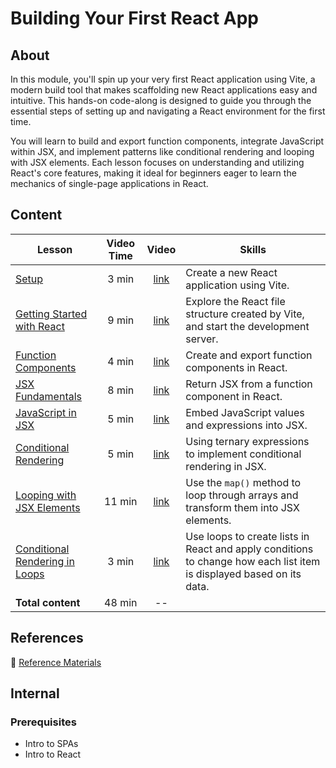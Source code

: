 <h1>
  <span class="prefix"></span>
  <span class="headline">Building Your First React App</span>
</h1>

## About

In this module, you'll spin up your very first React application using Vite, a modern build tool that makes scaffolding new React applications easy and intuitive. This hands-on code-along is designed to guide you through the essential steps of setting up and navigating a React environment for the first time.

You will learn to build and export function components, integrate JavaScript within JSX, and implement patterns like conditional rendering and looping with JSX elements. Each lesson focuses on understanding and utilizing React's core features, making it ideal for beginners eager to learn the mechanics of single-page applications in React.

## Content

| Lesson | Video Time | Video | Skills |
| ------ |:----------:|:-----:| ------ |
| [Setup](./setup/README.md)                                                   |  3 min | [link](https://generalassembly.wistia.com/medias/wm1yx9s45f) | Create a new React application using Vite.                                                                           |
| [Getting Started with React](./getting-started-with-react/README.md)         |  9 min | [link](https://generalassembly.wistia.com/medias/01jc0ocskq) | Explore the React file structure created by Vite, and start the development server.                                  |
| [Function Components](./function-components/README.md)                       |  4 min | [link](https://generalassembly.wistia.com/medias/wgg7emvj9s) | Create and export function components in React.                                                                      |
| [JSX Fundamentals](./jsx-fundamentals/README.md)                             |  8 min | [link](https://generalassembly.wistia.com/medias/4maf1aavwp) | Return JSX from a function component in React.                                                                       |
| [JavaScript in JSX](./javascript-in-jsx/README.md)                           |  5 min | [link](https://generalassembly.wistia.com/medias/kmq6psomr0) | Embed JavaScript values and expressions into JSX.                                                                    |
| [Conditional Rendering](./conditional-rendering/README.md)                   |  5 min | [link](https://generalassembly.wistia.com/medias/mlal87pg46) | Using ternary expressions to implement conditional rendering in JSX.                                                 |
| [Looping with JSX Elements](./looping-with-jsx-elements/README.md)           | 11 min | [link](https://generalassembly.wistia.com/medias/p0i9yjy64y) | Use the `map()` method to loop through arrays and transform them into JSX elements.                                  |
| [Conditional Rendering in Loops](./conditional-rendering-in-loops/README.md) |  3 min | [link](https://generalassembly.wistia.com/medias/jafp3e8jen) | Use loops to create lists in React and apply conditions to change how each list item is displayed based on its data. |
| **Total content**                                                            | 48 min | --                                                           |                                                                                                                      |

## References

📖 [Reference Materials](./references/README.md)

## Internal

### Prerequisites

- Intro to SPAs
- Intro to React


